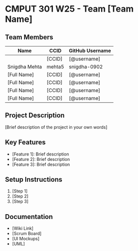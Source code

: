 # CMPUT 301 W25 - Team [Team Name]

## Team Members

| Name        | CCID   | GitHub Username |
| ----------- | ------ | --------------- |
|  | [CCID] | [@username]     |
| Snigdha Mehta | mehta5 | snigdha-0902     |
| [Full Name] | [CCID] | [@username]     |
| [Full Name] | [CCID] | [@username]     |
| [Full Name] | [CCID] | [@username]     |
| [Full Name] | [CCID] | [@username]     |

## Project Description

[Brief description of the project in your own words]

## Key Features

- [Feature 1]: Brief description
- [Feature 2]: Brief description
- [Feature 3]: Brief description

## Setup Instructions

1. [Step 1]
2. [Step 2]
3. [Step 3]

## Documentation

- [Wiki Link]
- [Scrum Board]
- [UI Mockups]
- [UML]
